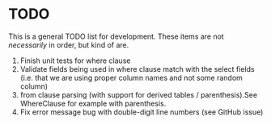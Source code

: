 ﻿# TODO
This is a general TODO list for development. These items are not *necessarily* in order, but kind of are.

1. Finish unit tests for where clause
2. Validate fields being used in where clause match with the select fields (i.e. that we are using proper column names and not some random column)
3. from clause parsing (with support for derived tables / parenthesis).See WhereClause for example with parenthesis.
4. Fix error message bug with double-digit line numbers (see GitHub issue)